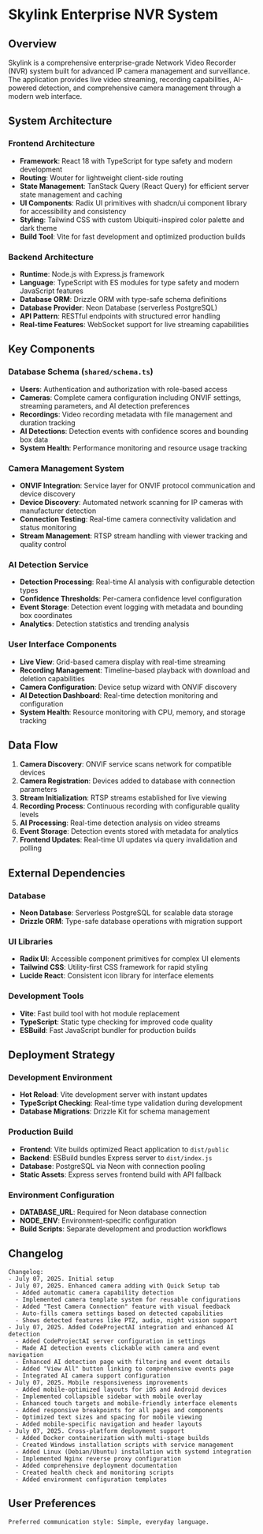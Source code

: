 # Skylink Enterprise NVR System

## Overview

Skylink is a comprehensive enterprise-grade Network Video Recorder (NVR) system built for advanced IP camera management and surveillance. The application provides live video streaming, recording capabilities, AI-powered detection, and comprehensive camera management through a modern web interface.

## System Architecture

### Frontend Architecture
- **Framework**: React 18 with TypeScript for type safety and modern development
- **Routing**: Wouter for lightweight client-side routing
- **State Management**: TanStack Query (React Query) for efficient server state management and caching
- **UI Components**: Radix UI primitives with shadcn/ui component library for accessibility and consistency
- **Styling**: Tailwind CSS with custom Ubiquiti-inspired color palette and dark theme
- **Build Tool**: Vite for fast development and optimized production builds

### Backend Architecture
- **Runtime**: Node.js with Express.js framework
- **Language**: TypeScript with ES modules for type safety and modern JavaScript features
- **Database ORM**: Drizzle ORM with type-safe schema definitions
- **Database Provider**: Neon Database (serverless PostgreSQL)
- **API Pattern**: RESTful endpoints with structured error handling
- **Real-time Features**: WebSocket support for live streaming capabilities

## Key Components

### Database Schema (`shared/schema.ts`)
- **Users**: Authentication and authorization with role-based access
- **Cameras**: Complete camera configuration including ONVIF settings, streaming parameters, and AI detection preferences
- **Recordings**: Video recording metadata with file management and duration tracking
- **AI Detections**: Detection events with confidence scores and bounding box data
- **System Health**: Performance monitoring and resource usage tracking

### Camera Management System
- **ONVIF Integration**: Service layer for ONVIF protocol communication and device discovery
- **Device Discovery**: Automated network scanning for IP cameras with manufacturer detection
- **Connection Testing**: Real-time camera connectivity validation and status monitoring
- **Stream Management**: RTSP stream handling with viewer tracking and quality control

### AI Detection Service
- **Detection Processing**: Real-time AI analysis with configurable detection types
- **Confidence Thresholds**: Per-camera confidence level configuration
- **Event Storage**: Detection event logging with metadata and bounding box coordinates
- **Analytics**: Detection statistics and trending analysis

### User Interface Components
- **Live View**: Grid-based camera display with real-time streaming
- **Recording Management**: Timeline-based playback with download and deletion capabilities
- **Camera Configuration**: Device setup wizard with ONVIF discovery
- **AI Detection Dashboard**: Real-time detection monitoring and configuration
- **System Health**: Resource monitoring with CPU, memory, and storage tracking

## Data Flow

1. **Camera Discovery**: ONVIF service scans network for compatible devices
2. **Camera Registration**: Devices added to database with connection parameters
3. **Stream Initialization**: RTSP streams established for live viewing
4. **Recording Process**: Continuous recording with configurable quality levels
5. **AI Processing**: Real-time detection analysis on video streams
6. **Event Storage**: Detection events stored with metadata for analytics
7. **Frontend Updates**: Real-time UI updates via query invalidation and polling

## External Dependencies

### Database
- **Neon Database**: Serverless PostgreSQL for scalable data storage
- **Drizzle ORM**: Type-safe database operations with migration support

### UI Libraries
- **Radix UI**: Accessible component primitives for complex UI elements
- **Tailwind CSS**: Utility-first CSS framework for rapid styling
- **Lucide React**: Consistent icon library for interface elements

### Development Tools
- **Vite**: Fast build tool with hot module replacement
- **TypeScript**: Static type checking for improved code quality
- **ESBuild**: Fast JavaScript bundler for production builds

## Deployment Strategy

### Development Environment
- **Hot Reload**: Vite development server with instant updates
- **TypeScript Checking**: Real-time type validation during development
- **Database Migrations**: Drizzle Kit for schema management

### Production Build
- **Frontend**: Vite builds optimized React application to `dist/public`
- **Backend**: ESBuild bundles Express server to `dist/index.js`
- **Database**: PostgreSQL via Neon with connection pooling
- **Static Assets**: Express serves frontend build with API fallback

### Environment Configuration
- **DATABASE_URL**: Required for Neon database connection
- **NODE_ENV**: Environment-specific configuration
- **Build Scripts**: Separate development and production workflows

## Changelog

```
Changelog:
- July 07, 2025. Initial setup
- July 07, 2025. Enhanced camera adding with Quick Setup tab
  - Added automatic camera capability detection
  - Implemented camera template system for reusable configurations
  - Added "Test Camera Connection" feature with visual feedback
  - Auto-fills camera settings based on detected capabilities
  - Shows detected features like PTZ, audio, night vision support
- July 07, 2025. Added CodeProjectAI integration and enhanced AI detection
  - Added CodeProjectAI server configuration in settings
  - Made AI detection events clickable with camera and event navigation
  - Enhanced AI detection page with filtering and event details
  - Added "View All" button linking to comprehensive events page
  - Integrated AI camera support configuration
- July 07, 2025. Mobile responsiveness improvements
  - Added mobile-optimized layouts for iOS and Android devices
  - Implemented collapsible sidebar with mobile overlay
  - Enhanced touch targets and mobile-friendly interface elements
  - Added responsive breakpoints for all pages and components
  - Optimized text sizes and spacing for mobile viewing
  - Added mobile-specific navigation and header layouts
- July 07, 2025. Cross-platform deployment support
  - Added Docker containerization with multi-stage builds
  - Created Windows installation scripts with service management
  - Added Linux (Debian/Ubuntu) installation with systemd integration
  - Implemented Nginx reverse proxy configuration
  - Added comprehensive deployment documentation
  - Created health check and monitoring scripts
  - Added environment configuration templates
```

## User Preferences

```
Preferred communication style: Simple, everyday language.
```